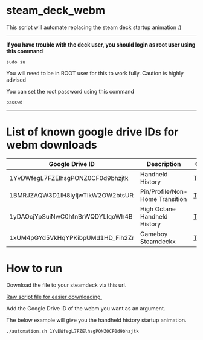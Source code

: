 # steam_deck_webm
This script will automate replacing the steam deck startup animation :)

***
**If you have trouble with the deck user, you should login as root user using this command**

```sudo su```

You will need to be in ROOT user for this to work fully. Caution is highly advised

You can set the root password using this command

``` passwd ```
***

# List of known google drive IDs for webm downloads
| Google Drive ID | Description | Creator |
| ----------- | ----------- | ----------- |
| 1YvDWfegL7FZElhsgPONZ0CF0d9bhzjtk | Handheld History                      | <a href="https://www.reddit.com/user/TareXmd/">TareXmd</a> |
| 1BMRJZAQW3D1lH8iyIjwTIkW2OW2btsUR | Pin/Profile/Non-Home Transition       | <a href="https://www.reddit.com/user/TareXmd/">TareXmd</a> |
| 1yDAOcjYpSuiNwC0hfnBrWQDYLIqoWh4B | High Octane Handheld History          | <a href="https://www.reddit.com/user/TareXmd/">TareXmd</a> |
| 1xUM4pGYd5VkHqYPKibpUMd1HD_Fih2Zr | Gameboy Steamdeckx                    | <a href="https://www.reddit.com/user/TareXmd/">TareXmd</a> |

# How to run 

Download the file to your steamdeck via this url.

<a href="https://raw.githubusercontent.com/JohnGrey0/steam_deck_webm/main/automation.sh">Raw script file for easier downloading.</a>

Add the Google Drive ID of the webm you want as an argument.

The below example will give you the handheld history startup animation.

```./automation.sh 1YvDWfegL7FZElhsgPONZ0CF0d9bhzjtk```